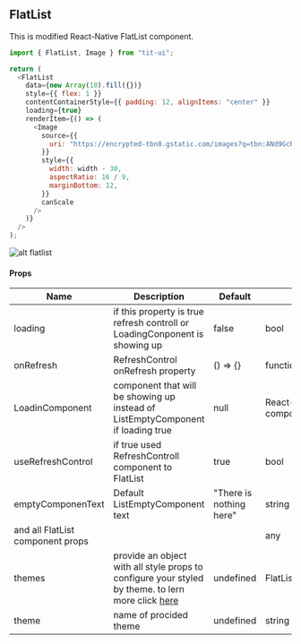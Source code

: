 ## FlatList

This is modified React-Native FlatList component.

```javascript
import { FlatList, Image } from "tit-ui";

return (
  <FlatList
    data={new Array(10).fill({})}
    style={{ flex: 1 }}
    contentContainerStyle={{ padding: 12, alignItems: "center" }}
    loading={true}
    renderItem={() => (
      <Image
        source={{
          uri: "https://encrypted-tbn0.gstatic.com/images?q=tbn:ANd9GcRgrZ4O36TDysDmv3itq4KPoOVtE39kVgcC-NE0-iRp&s",
        }}
        style={{
          width: width - 30,
          aspectRatio: 16 / 9,
          marginBottom: 12,
        }}
        canScale
      />
    )}
  />
);
```

![alt flatlist](https://github.com/blnaxblachbl/tit-ui/blob/main/gifs/flat-list.gif?raw=true)

#### Props

| Name                             | Description                                                                                                                               | Default                 | Type                   |
| -------------------------------- | ----------------------------------------------------------------------------------------------------------------------------------------- | ----------------------- | ---------------------- |
| loading                          | if this property is true refresh controll or LoadingConponent is showing up                                                               | false                   | bool                   |
| onRefresh                        | RefreshControl onRefresh property                                                                                                         | () => {}                | function               |
| LoadinComponent                  | component that will be showing up instead of ListEmptyComponent if loading true                                                           | null                    | React-Native component |
| useRefreshControl                | if true used RefreshControll component to FlatList                                                                                        | true                    | bool                   |
| emptyComponenText                | Default ListEmptyComponent text                                                                                                           | "There is nothing here" | string                 |
| and all FlatList component props |                                                                                                                                           |                         | any                    |
| themes                           | provide an object with all style props to configure your styled by theme. to lern more click [here](https://tit-ui.github.io/docs/themes) | undefined               | FlatListThemesObject   |
| theme                            | name of procided theme                                                                                                                    | undefined               | string                 |
